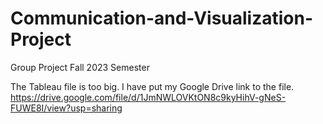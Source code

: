 # Communication-and-Visualization-Project
Group Project Fall 2023 Semester



The Tableau file is too big. I have put my Google Drive link to the file.
https://drive.google.com/file/d/1JmNWLOVKtON8c9kyHihV-gNeS-FUWE8I/view?usp=sharing
